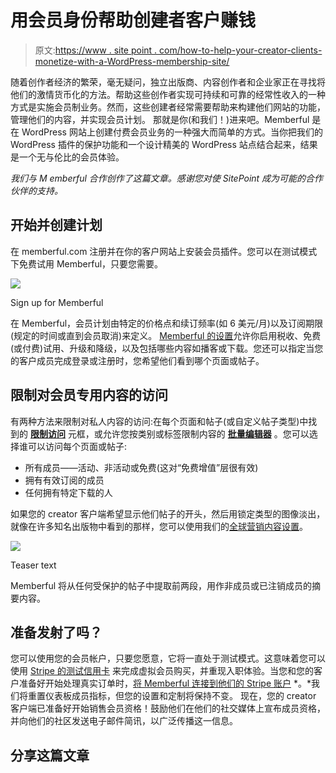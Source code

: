 # 用会员身份帮助创建者客户赚钱

> 原文:[https://www . site point . com/how-to-help-your-creator-clients-monetize-with-a-WordPress-membership-site/](https://www.sitepoint.com/how-to-help-your-creator-clients-monetize-their-content-with-a-wordpress-membership-site/)

随着创作者经济的繁荣，毫无疑问，独立出版商、内容创作者和企业家正在寻找将他们的激情货币化的方法。帮助这些创作者实现可持续和可靠的经常性收入的一种方式是实施会员制业务。然而，这些创建者经常需要帮助来构建他们网站的功能，管理他们的内容，并实现会员计划。
那就是你(和我们！)进来吧。Memberful 是在 WordPress 网站上创建付费会员业务的一种强大而简单的方式。当你把我们的 WordPress 插件的保护功能和一个设计精美的 WordPress 站点结合起来，结果是一个无与伦比的会员体验。

*我们与* *M* *emberful 合作创作了这篇文章。感谢您对使 SitePoint 成为可能的合作伙伴的支持。*

## 开始并创建计划

在 memberful.com 注册并在你的客户网站上安装会员插件。您可以在测试模式下免费试用 Memberful，只要您需要。

![](../Images/140d75409d4b78bf6e3adb4a5d569783.png)

Sign up for Memberful

在 Memberful，会员计划由特定的价格点和续订频率(如 6 美元/月)以及订阅期限(规定的时间或直到会员取消)来定义。
[Memberful 的设置](https://srv.buysellads.com/ads/long/x/T6RJCBIDTTTTTTTZR7NNCTTTTTTDD3Z4KKTTTTTTKDVNWYYTTTTTTSSFPKSWALSQP2SNVAZMKJP6YEZBP7U6N7DZPHAE)允许你启用税收、免费(或付费)试用、升级和降级，以及包括哪些内容如播客或下载。您还可以指定当您的客户成员完成登录或注册时，您希望他们看到哪个页面或帖子。

## **限制对会员专用内容的访问**

有两种方法来限制对私人内容的访问:在每个页面和帖子(或自定义帖子类型)中找到的 [**限制访问**](https://srv.buysellads.com/ads/long/x/T6RJCBIDTTTTTTTZR7NNCTTTTTTDH3Z4KKTTTTTTKDVNWYYTTTTTTEBB53SW5APN23IDCBSHFHQM554K5WBF5MPIC2WE) 元框，或允许您按类别或标签限制内容的 [**批量编辑器**](https://srv.buysellads.com/ads/long/x/T6RJCBIDTTTTTTTZR7NNCTTTTTTDF3Z4KKTTTTTTKDVNWYYTTTTTTIIYF3VME2DWKQ7M4RDYVYSM6O4ZK7KWAODFQEYE) 。您可以选择谁可以访问每个页面或帖子:

*   所有成员——活动、非活动或免费(这对“免费增值”层很有效)
*   拥有有效订阅的成员
*   任何拥有特定下载的人

如果您的 creator 客户端希望显示他们帖子的开头，然后用锁定类型的图像淡出，就像在许多知名出版物中看到的那样，您可以使用我们的[全球营销内容设置](https://srv.buysellads.com/ads/long/x/T6RJCBIDTTTTTTTZR7NNCTTTTTTDQ3Z4KKTTTTTTKDVNWYYTTTTTTSI4FHVHKMLBQJTUWR4CPMDCOABYP34M47QLKJHE)。

![](../Images/1c4d22f426ec9612d51c7c89cffac816.png)

Teaser text

Memberful 将从任何受保护的帖子中提取前两段，用作非成员或已注销成员的摘要内容。

## 准备发射了吗？

您可以使用您的会员帐户，只要您愿意，它将一直处于测试模式。这意味着您可以使用 [<u>Stripe 的测试信用卡</u>](https://memberful.com/help/memberful-101/make-test-purchases/) 来完成虚拟会员购买，并重现入职体验。当您和您的客户准备好开始处理真实订单时，[将 Memberful 连接到他们的 Stripe 账户](https://memberful.com/help/manage-your-account/manage-your-account-in-test-mode/#connect-to-stripe-and-go-live) *。*我们将重置仪表板成员指标，但您的设置和定制将保持不变。
现在，您的 creator 客户端已准备好开始销售会员资格！鼓励他们在他们的社交媒体上宣布成员资格，并向他们的社区发送电子邮件简讯，以广泛传播这一信息。

## 分享这篇文章